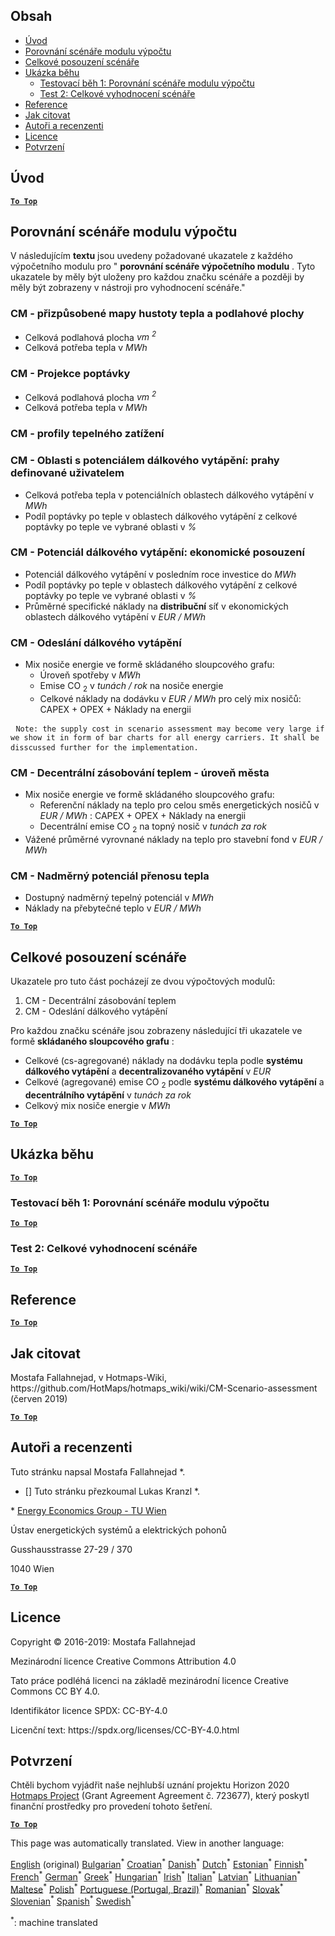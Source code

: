<h2> Obsah </h2><ul><li> <a href="#introduction">Úvod</a> </li><li> <a href="#Calculation-module-scenario-comparison">Porovnání scénáře modulu výpočtu</a> </li><li> <a href="#Overall-scenario-assessment">Celkové posouzení scénáře</a> </li><li> <a href="#sample-run">Ukázka běhu</a> <ul><li> <a href="#test-run-1-calculation-module-scenario-comparison">Testovací běh 1: Porovnání scénáře modulu výpočtu</a> </li><li> <a href="#test-run-2-overall-scenario-assessment">Test 2: Celkové vyhodnocení scénáře</a> </li></ul></li><li> <a href="#references">Reference</a> </li><li> <a href="#how-to-cite">Jak citovat</a> </li><li> <a href="#authors-and-reviewers">Autoři a recenzenti</a> </li><li> <a href="#license">Licence</a> </li><li> <a href="#acknowledgement">Potvrzení</a> </li></ul><h2> Úvod </h2><p><ins> <code><strong><a href="#table-of-contents">To Top</a></strong></code> </ins> </p><h2> Porovnání scénáře modulu výpočtu </h2><p> V následujícím <strong>textu</strong> jsou uvedeny požadované ukazatele z každého výpočetního modulu pro &quot; <strong>porovnání scénáře výpočetního modulu</strong> . Tyto ukazatele by měly být uloženy pro každou značku scénáře a později by měly být zobrazeny v nástroji pro vyhodnocení scénáře.&quot; </p><h3> CM - přizpůsobené mapy hustoty tepla a podlahové plochy </h3><ul><li> Celková podlahová plocha <em><em>vm <sup>2</sup></em></em> </li><li> Celková potřeba tepla v <em><em>MWh</em></em> </li></ul><h3> CM - Projekce poptávky </h3><ul><li> Celková podlahová plocha <em><em>vm <sup>2</sup></em></em> </li><li> Celková potřeba tepla v <em><em>MWh</em></em> </li></ul><h3> CM - profily tepelného zatížení </h3><h3> CM - Oblasti s potenciálem dálkového vytápění: prahy definované uživatelem </h3><ul><li> Celková potřeba tepla v potenciálních oblastech dálkového vytápění v <em><em>MWh</em></em> </li><li> Podíl poptávky po teple v oblastech dálkového vytápění z celkové poptávky po teple ve vybrané oblasti v <em><em>%</em></em> </li></ul><h3> CM - Potenciál dálkového vytápění: ekonomické posouzení </h3><ul><li> Potenciál dálkového vytápění v posledním roce investice do <em><em>MWh</em></em> </li><li> Podíl poptávky po teple v oblastech dálkového vytápění z celkové poptávky po teple ve vybrané oblasti v <em><em>%</em></em> </li><li> Průměrné specifické náklady na <strong>distribuční</strong> síť v ekonomických oblastech dálkového vytápění v <em><em>EUR / MWh</em></em> </li></ul><h3> CM - Odeslání dálkového vytápění </h3><ul><li> Mix nosiče energie ve formě skládaného sloupcového grafu: <ul><li> Úroveň spotřeby v <em><em>MWh</em></em> </li><li> Emise CO <sub>2</sub> v <em><em>tunách / rok</em></em> na nosiče energie </li><li> Celkové náklady na dodávku v <em><em>EUR / MWh</em></em> pro celý mix nosičů: CAPEX + OPEX + Náklady na energii </li></ul></li></ul><pre> <code>Note: the supply cost in scenario assessment may become very large if we show it in form of bar charts for all energy carriers. It shall be disscussed further for the implementation.</code> </pre><h3> CM - Decentrální zásobování teplem - úroveň města </h3><ul><li> Mix nosiče energie ve formě skládaného sloupcového grafu: <ul><li> Referenční náklady na teplo pro celou směs energetických nosičů v <em><em>EUR / MWh</em></em> : CAPEX + OPEX + Náklady na energii </li><li> Decentrální emise CO <sub>2</sub> na topný nosič v <em><em>tunách za rok</em></em> </li></ul></li><li> Vážené průměrné vyrovnané náklady na teplo pro stavební fond v <em><em>EUR / MWh</em></em> </li></ul><h3> CM - Nadměrný potenciál přenosu tepla </h3><ul><li> Dostupný nadměrný tepelný potenciál v <em><em>MWh</em></em> </li><li> Náklady na přebytečné teplo v <em><em>EUR / MWh</em></em> </li></ul><p><ins> <code><strong><a href="#table-of-contents">To Top</a></strong></code> </ins> </p><h2> Celkové posouzení scénáře </h2><p> Ukazatele pro tuto část pocházejí ze dvou výpočtových modulů: </p><ol><li> CM - Decentrální zásobování teplem </li><li> CM - Odeslání dálkového vytápění </li></ol><p> Pro každou značku scénáře jsou zobrazeny následující tři ukazatele ve formě <strong>skládaného sloupcového grafu</strong> : </p><ul><li> Celkové (cs-agregované) náklady na dodávku tepla podle <strong>systému dálkového vytápění</strong> a <strong>decentralizovaného vytápění</strong> v <em><em>EUR</em></em> </li><li> Celkové (agregované) emise CO <sub>2</sub> podle <strong>systému dálkového vytápění</strong> a <strong>decentrálního vytápění</strong> v <em><em>tunách za rok</em></em> </li><li> Celkový mix nosiče energie v <em><em>MWh</em></em> </li></ul><p><ins> <code><strong><a href="#table-of-contents">To Top</a></strong></code> </ins> </p><h2> Ukázka běhu </h2><p><ins> <code><strong><a href="#table-of-contents">To Top</a></strong></code> </ins> </p><h3> Testovací běh 1: Porovnání scénáře modulu výpočtu </h3><p><ins> <code><strong><a href="#table-of-contents">To Top</a></strong></code> </ins> </p><h3> Test 2: Celkové vyhodnocení scénáře </h3><p><ins> <code><strong><a href="#table-of-contents">To Top</a></strong></code> </ins> </p><h2> Reference </h2><p><ins> <code><strong><a href="#table-of-contents">To Top</a></strong></code> </ins> </p><h2> Jak citovat </h2><p> Mostafa Fallahnejad, v Hotmaps-Wiki, https://github.com/HotMaps/hotmaps_wiki/wiki/CM-Scenario-assessment (červen 2019) </p><p><ins> <code><strong><a href="#table-of-contents">To Top</a></strong></code> </ins> </p><h2> Autoři a recenzenti </h2><p> Tuto stránku napsal Mostafa Fallahnejad *. </p><ul><li> [] Tuto stránku přezkoumal Lukas Kranzl *. </li></ul><p> * <a href="https://eeg.tuwien.ac.at/">Energy Economics Group - TU Wien</a> </p><p> Ústav energetických systémů a elektrických pohonů </p><p> Gusshausstrasse 27-29 / 370 </p><p> 1040 Wien </p><p><ins> <code><strong><a href="#table-of-contents">To Top</a></strong></code> </ins> </p><h2> Licence </h2><p> Copyright © 2016-2019: Mostafa Fallahnejad </p><p> Mezinárodní licence Creative Commons Attribution 4.0 </p><p> Tato práce podléhá licenci na základě mezinárodní licence Creative Commons CC BY 4.0. </p><p> Identifikátor licence SPDX: CC-BY-4.0 </p><p> Licenční text: https://spdx.org/licenses/CC-BY-4.0.html </p><h2> Potvrzení </h2><p> Chtěli bychom vyjádřit naše nejhlubší uznání projektu Horizon 2020 <a href="https://www.hotmaps-project.eu">Hotmaps Project</a> (Grant Agreement Agreement č. 723677), který poskytl finanční prostředky pro provedení tohoto šetření. </p><p><ins> <code><strong><a href="#table-of-contents">To Top</a></strong></code> </ins> </p>

This page was automatically translated. View in another language:

[English](en-CM-Scenario-assessment) (original) [Bulgarian](bg-CM-Scenario-assessment)<sup>\*</sup> [Croatian](hr-CM-Scenario-assessment)<sup>\*</sup>  [Danish](da-CM-Scenario-assessment)<sup>\*</sup> [Dutch](nl-CM-Scenario-assessment)<sup>\*</sup> [Estonian](et-CM-Scenario-assessment)<sup>\*</sup> [Finnish](fi-CM-Scenario-assessment)<sup>\*</sup> [French](fr-CM-Scenario-assessment)<sup>\*</sup> [German](de-CM-Scenario-assessment)<sup>\*</sup> [Greek](el-CM-Scenario-assessment)<sup>\*</sup> [Hungarian](hu-CM-Scenario-assessment)<sup>\*</sup> [Irish](ga-CM-Scenario-assessment)<sup>\*</sup> [Italian](it-CM-Scenario-assessment)<sup>\*</sup> [Latvian](lv-CM-Scenario-assessment)<sup>\*</sup> [Lithuanian](lt-CM-Scenario-assessment)<sup>\*</sup> [Maltese](mt-CM-Scenario-assessment)<sup>\*</sup> [Polish](pl-CM-Scenario-assessment)<sup>\*</sup> [Portuguese (Portugal, Brazil)](pt-CM-Scenario-assessment)<sup>\*</sup> [Romanian](ro-CM-Scenario-assessment)<sup>\*</sup> [Slovak](sk-CM-Scenario-assessment)<sup>\*</sup> [Slovenian](sl-CM-Scenario-assessment)<sup>\*</sup> [Spanish](es-CM-Scenario-assessment)<sup>\*</sup> [Swedish](sv-CM-Scenario-assessment)<sup>\*</sup> 

<sup>\*</sup>: machine translated
